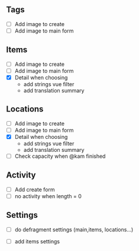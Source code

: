 ## Tags

- [ ] Add image to create
- [ ] Add image to main form

## Items

- [ ] Add image to create
- [ ] Add image to main form
- [X] Detail when choosing
    - add strings vue filter
    - add translation summary

## Locations

- [ ] Add image to create
- [ ] Add image to main form
- [x] Detail when choosing
    - add strings vue filter
    - add translation summary
- [ ] Check capacity when @kam finished 

## Activity

- [ ] Add create form
- [ ] no activity when length = 0

## Settings

- [ ] do defragment settings (main,items, locations...)
- [ ] add items settings



